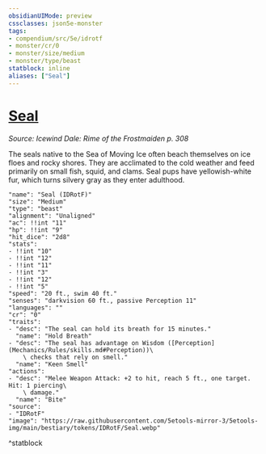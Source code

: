 ```yaml
---
obsidianUIMode: preview
cssclasses: json5e-monster
tags:
- compendium/src/5e/idrotf
- monster/cr/0
- monster/size/medium
- monster/type/beast
statblock: inline
aliases: ["Seal"]
---
```

# [Seal](Mechanics\bestiary\beast/seal-idrotf.md)
*Source: Icewind Dale: Rime of the Frostmaiden p. 308*  

The seals native to the Sea of Moving Ice often beach themselves on ice floes and rocky shores. They are acclimated to the cold weather and feed primarily on small fish, squid, and clams. Seal pups have yellowish-white fur, which turns silvery gray as they enter adulthood.

```statblock
"name": "Seal (IDRotF)"
"size": "Medium"
"type": "beast"
"alignment": "Unaligned"
"ac": !!int "11"
"hp": !!int "9"
"hit_dice": "2d8"
"stats":
- !!int "10"
- !!int "12"
- !!int "11"
- !!int "3"
- !!int "12"
- !!int "5"
"speed": "20 ft., swim 40 ft."
"senses": "darkvision 60 ft., passive Perception 11"
"languages": ""
"cr": "0"
"traits":
- "desc": "The seal can hold its breath for 15 minutes."
  "name": "Hold Breath"
- "desc": "The seal has advantage on Wisdom ([Perception](Mechanics/Rules/skills.md#Perception))\
    \ checks that rely on smell."
  "name": "Keen Smell"
"actions":
- "desc": "Melee Weapon Attack: +2 to hit, reach 5 ft., one target. Hit: 1 piercing\
    \ damage."
  "name": "Bite"
"source":
- "IDRotF"
"image": "https://raw.githubusercontent.com/5etools-mirror-3/5etools-img/main/bestiary/tokens/IDRotF/Seal.webp"
```
^statblock